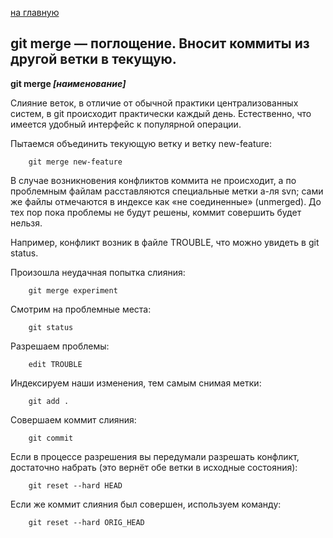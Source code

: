  [на главную](/readme.md)

## git merge — поглощение. Вносит коммиты из другой ветки в текущую.

**git merge *[наименование]***

Слияние веток, в отличие от обычной практики централизованных систем, в git происходит практически каждый день. Естественно, что имеется удобный интерфейс к популярной операции.

Пытаемся объединить текующую ветку и ветку new-feature:

        git merge new-feature

В случае возникновения конфликтов коммита не происходит, а по проблемным файлам расставляются специальные метки а-ля svn; сами же файлы отмечаются в индексе как «не соединенные» (unmerged). До тех пор пока проблемы не будут решены, коммит совершить будет нельзя.

Например, конфликт возник в файле TROUBLE, что можно увидеть в git status.

Произошла неудачная попытка слияния:

        git merge experiment

Смотрим на проблемные места:

        git status

Разрешаем проблемы:

        edit TROUBLE

Индексируем наши изменения, тем самым снимая метки:

        git add .

Совершаем коммит слияния:

        git commit

Если в процессе разрешения вы передумали разрешать конфликт, достаточно набрать (это вернёт обе ветки в исходные состояния):

        git reset --hard HEAD

Если же коммит слияния был совершен, используем команду:

        git reset --hard ORIG_HEAD
